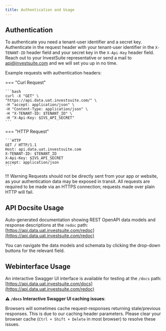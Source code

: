 ```yaml
---
title: Authentication and Usage
---
```


## Authentication

To authenticate you need a tenant-user identifier and a secret key.
Authenticate in the request header with your tenant-user identifier in the `X-TENANT-ID` header field and your secret key in the `X-Api-Key` header field. Reach out to your InvestSuite representative or send a mail to [api@investsuite.com](mailto:api@investsuite.com) and we will set you up in no time.

Example requests with authentication headers:

=== "Curl Request"

    ```bash
    curl -X "GET" \
    "https://api.data.uat.investsuite.com/" \
    -H "accept: application/json" \
    -H "Content-Type: application/json" \
    -H "X-TENANT-ID: $TENANT_ID" \
    -H "X-Api-Key: $IVS_API_SECRET"
    ```

=== "HTTP Request"

    ```HTTP
    GET / HTTP/1.1
    Host: api.data.uat.investsuite.com
    X-TENANT-ID: $TENANT_ID
    X-Api-Key: $IVS_API_SECRET
    accept: application/json
    ```

!!! Warning
    Requests should not be directly sent from your app or website, as your authentication data may be exposed in transit. All requests are required to be made via an HTTPS connection; requests made over plain HTTP will fail.


## API Docsite Usage
Auto-generated documentation showing REST OpenAPI data models and response descriptions at the `redoc` path: [https://api.data.uat.investsuite.com/redoc](https://api.data.uat.investsuite.com/redoc)

You can navigate the data models and schemata by clicking the drop-down buttons for the relevant field.


## Webinterface Usage
An interactive Swagger UI interface is available for testing at the `/docs` path: [https://api.data.uat.investsuite.com/docs](https://api.data.uat.investsuite.com/redoc)

**⚠️ `/docs` Interactive Swagger UI caching issues**:

Browsers will sometimes cache request-responses returning stale/previous responses. This is due to our caching header parameters.
Please clear your browser cache (`Ctrl + Shift + Delete` in most browser) to resolve these issues.
